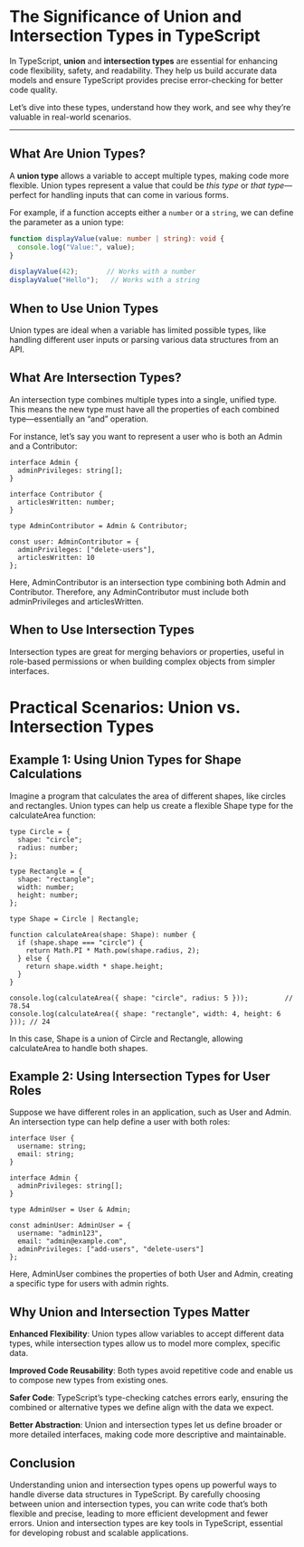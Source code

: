 # The Significance of Union and Intersection Types in TypeScript

In TypeScript, **union** and **intersection types** are essential for enhancing code flexibility, safety, and readability. They help us build accurate data models and ensure TypeScript provides precise error-checking for better code quality.

Let’s dive into these types, understand how they work, and see why they’re valuable in real-world scenarios.

---

## What Are Union Types?

A **union type** allows a variable to accept multiple types, making code more flexible. Union types represent a value that could be *this type* or *that type*—perfect for handling inputs that can come in various forms.

For example, if a function accepts either a `number` or a `string`, we can define the parameter as a union type:

```typescript
function displayValue(value: number | string): void {
  console.log("Value:", value);
}

displayValue(42);       // Works with a number
displayValue("Hello");   // Works with a string
```

## When to Use Union Types
Union types are ideal when a variable has limited possible types, like handling different user inputs or parsing various data structures from an API.

## What Are Intersection Types?
An intersection type combines multiple types into a single, unified type. This means the new type must have all the properties of each combined type—essentially an “and” operation.

For instance, let’s say you want to represent a user who is both an Admin and a Contributor:

```tsx
interface Admin {
  adminPrivileges: string[];
}

interface Contributor {
  articlesWritten: number;
}

type AdminContributor = Admin & Contributor;

const user: AdminContributor = {
  adminPrivileges: ["delete-users"],
  articlesWritten: 10
};
```
Here, AdminContributor is an intersection type combining both Admin and Contributor. Therefore, any AdminContributor must include both adminPrivileges and articlesWritten.

## When to Use Intersection Types
Intersection types are great for merging behaviors or properties, useful in role-based permissions or when building complex objects from simpler interfaces.
# Practical Scenarios: Union vs. Intersection Types
## Example 1: Using Union Types for Shape Calculations
Imagine a program that calculates the area of different shapes, like circles and rectangles. Union types can help us create a flexible Shape type for the calculateArea function:

```tsx
type Circle = {
  shape: "circle";
  radius: number;
};

type Rectangle = {
  shape: "rectangle";
  width: number;
  height: number;
};

type Shape = Circle | Rectangle;

function calculateArea(shape: Shape): number {
  if (shape.shape === "circle") {
    return Math.PI * Math.pow(shape.radius, 2);
  } else {
    return shape.width * shape.height;
  }
}

console.log(calculateArea({ shape: "circle", radius: 5 }));         // 78.54
console.log(calculateArea({ shape: "rectangle", width: 4, height: 6 })); // 24
```

In this case, Shape is a union of Circle and Rectangle, allowing calculateArea to handle both shapes.

## Example 2: Using Intersection Types for User Roles
Suppose we have different roles in an application, such as User and Admin. An intersection type can help define a user with both roles:

```tsx
interface User {
  username: string;
  email: string;
}

interface Admin {
  adminPrivileges: string[];
}

type AdminUser = User & Admin;

const adminUser: AdminUser = {
  username: "admin123",
  email: "admin@example.com",
  adminPrivileges: ["add-users", "delete-users"]
};
```

Here, AdminUser combines the properties of both User and Admin, creating a specific type for users with admin rights.

## Why Union and Intersection Types Matter

**Enhanced Flexibility**: Union types allow variables to accept different data types, while intersection types allow us to model more complex, specific data.

**Improved Code Reusability**: Both types avoid repetitive code and enable us to compose new types from existing ones.

**Safer Code**: TypeScript’s type-checking catches errors early, ensuring the combined or alternative types we define align with the data we expect.

**Better Abstraction**: Union and intersection types let us define broader or more detailed interfaces, making code more descriptive and maintainable.

## Conclusion
Understanding union and intersection types opens up powerful ways to handle diverse data structures in TypeScript. By carefully choosing between union and intersection types, you can write code that’s both flexible and precise, leading to more efficient development and fewer errors. Union and intersection types are key tools in TypeScript, essential for developing robust and scalable applications.